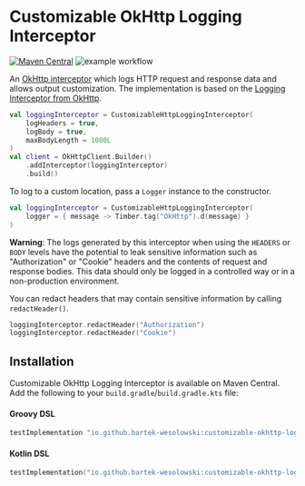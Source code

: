 Customizable OkHttp Logging Interceptor
===================

[![Maven Central](https://maven-badges.herokuapp.com/maven-central/io.github.bartek-wesolowski/customizable-okhttp-logging-interceptor/badge.svg)](https://maven-badges.herokuapp.com/maven-central/io.github.bartek-wesolowski/customizable-okhttp-logging-interceptor)
![example workflow](https://github.com/bartek-wesolowski/customizable-okhttp-logging-interceptor/actions/workflows/build.yml/badge.svg)

An [OkHttp interceptor][interceptors] which logs HTTP request and response data and allows output customization.
The implementation is based on the [Logging Interceptor from OkHttp][okhttp-logging-interceptor].

```kotlin
val loggingInterceptor = CustomizableHttpLoggingInterceptor(
    logHeaders = true,
    logBody = true,
    maxBodyLength = 1000L
)
val client = OkHttpClient.Builder()
    .addInterceptor(loggingInterceptor)
    .build()
```

To log to a custom location, pass a `Logger` instance to the constructor.
```kotlin
val loggingInterceptor = CustomizableHttpLoggingInterceptor(
    logger = { message -> Timber.tag("OkHttp").d(message) }
)
```

**Warning**: The logs generated by this interceptor when using the `HEADERS` or `BODY` levels have
the potential to leak sensitive information such as "Authorization" or "Cookie" headers and the
contents of request and response bodies. This data should only be logged in a controlled way or in
a non-production environment.

You can redact headers that may contain sensitive information by calling `redactHeader()`.
```kotlin
loggingInterceptor.redactHeader("Authorization")
loggingInterceptor.redactHeader("Cookie")
```

Installation
--------
Customizable OkHttp Logging Interceptor is available on Maven Central. Add the following to your `build.gradle`/`build.gradle.kts` file:
#### Groovy DSL
```groovy
testImplementation "io.github.bartek-wesolowski:customizable-okhttp-logging-interceptor:2.0.0"
```

#### Kotlin DSL
```kotlin
testImplementation("io.github.bartek-wesolowski:customizable-okhttp-logging-interceptor:2.0.0")
```


[interceptors]: https://square.github.io/okhttp/interceptors/
[okhttp-logging-interceptor]: https://github.com/square/okhttp/tree/master/okhttp-logging-interceptor
